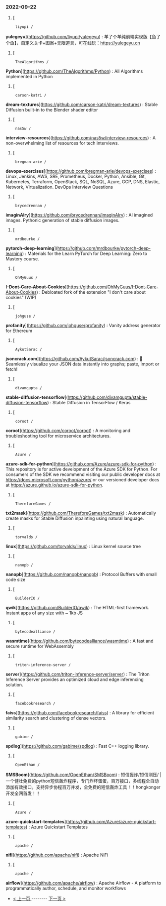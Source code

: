 ### 2022-09-22 
1. [
    

        liyupi /
**yulegeyu**](https://github.com/liyupi/yulegeyu) : 羊了个羊纯前端实现版【鱼了个鱼】，自定义关卡+图案+无限道具，可在线玩：https://yulegeyu.cn
1. [
    

        TheAlgorithms /
**Python**](https://github.com/TheAlgorithms/Python) : All Algorithms implemented in Python
1. [
    

        carson-katri /
**dream-textures**](https://github.com/carson-katri/dream-textures) : Stable Diffusion built-in to the Blender shader editor
1. [
    

        nas5w /
**interview-resources**](https://github.com/nas5w/interview-resources) : A non-overwhelming list of resources for tech interviews.
1. [
    

        bregman-arie /
**devops-exercises**](https://github.com/bregman-arie/devops-exercises) : Linux, Jenkins, AWS, SRE, Prometheus, Docker, Python, Ansible, Git, Kubernetes, Terraform, OpenStack, SQL, NoSQL, Azure, GCP, DNS, Elastic, Network, Virtualization. DevOps Interview Questions
1. [
    

        brycedrennan /
**imaginAIry**](https://github.com/brycedrennan/imaginAIry) : AI imagined images. Pythonic generation of stable diffusion images.
1. [
    

        mrdbourke /
**pytorch-deep-learning**](https://github.com/mrdbourke/pytorch-deep-learning) : Materials for the Learn PyTorch for Deep Learning: Zero to Mastery course.
1. [
    

        OhMyGuus /
**I-Dont-Care-About-Cookies**](https://github.com/OhMyGuus/I-Dont-Care-About-Cookies) : Debloated fork of the extension "I don't care about cookies" (WIP)
1. [
    

        johguse /
**profanity**](https://github.com/johguse/profanity) : Vanity address generator for Ethereum
1. [
    

        AykutSarac /
**jsoncrack.com**](https://github.com/AykutSarac/jsoncrack.com) : 🔮 Seamlessly visualize your JSON data instantly into graphs; paste, import or fetch!
1. [
    

        divamgupta /
**stable-diffusion-tensorflow**](https://github.com/divamgupta/stable-diffusion-tensorflow) : Stable Diffusion in TensorFlow / Keras
1. [
    

        coroot /
**coroot**](https://github.com/coroot/coroot) : A monitoring and troubleshooting tool for microservice architectures.
1. [
    

        Azure /
**azure-sdk-for-python**](https://github.com/Azure/azure-sdk-for-python) : This repository is for active development of the Azure SDK for Python. For consumers of the SDK we recommend visiting our public developer docs at https://docs.microsoft.com/python/azure/ or our versioned developer docs at https://azure.github.io/azure-sdk-for-python.
1. [
    

        ThereforeGames /
**txt2mask**](https://github.com/ThereforeGames/txt2mask) : Automatically create masks for Stable Diffusion inpainting using natural language.
1. [
    

        torvalds /
**linux**](https://github.com/torvalds/linux) : Linux kernel source tree
1. [
    

        nanopb /
**nanopb**](https://github.com/nanopb/nanopb) : Protocol Buffers with small code size
1. [
    

        BuilderIO /
**qwik**](https://github.com/BuilderIO/qwik) : The HTML-first framework. Instant apps of any size with ~ 1kb JS
1. [
    

        bytecodealliance /
**wasmtime**](https://github.com/bytecodealliance/wasmtime) : A fast and secure runtime for WebAssembly
1. [
    

        triton-inference-server /
**server**](https://github.com/triton-inference-server/server) : The Triton Inference Server provides an optimized cloud and edge inferencing solution.
1. [
    

        facebookresearch /
**faiss**](https://github.com/facebookresearch/faiss) : A library for efficient similarity search and clustering of dense vectors.
1. [
    

        gabime /
**spdlog**](https://github.com/gabime/spdlog) : Fast C++ logging library.
1. [
    

        OpenEthan /
**SMSBoom**](https://github.com/OpenEthan/SMSBoom) : 短信轰炸/短信测压/ | 一个健壮免费的python短信轰炸程序，专门炸坏蛋蛋，百万接口，多线程全自动添加有效接口，支持异步协程百万并发，全免费的短信轰炸工具！！hongkonger开发全网首发！！
1. [
    

        Azure /
**azure-quickstart-templates**](https://github.com/Azure/azure-quickstart-templates) : Azure Quickstart Templates
1. [
    

        apache /
**nifi**](https://github.com/apache/nifi) : Apache NiFi
1. [
    

        apache /
**airflow**](https://github.com/apache/airflow) : Apache Airflow - A platform to programmatically author, schedule, and monitor workflows 

- [ < 上一页 ](https://github.com/able8/github-trending-daily-record/blob/master/2022-09-21.md) -------- [ 下一页 > ](https://github.com/able8/github-trending-daily-record/blob/master/2022-09-23.md)